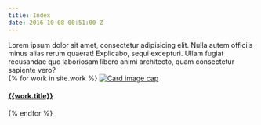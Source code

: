 ```yaml
---
title: Index
date: 2016-10-08 00:51:00 Z
---
```


<div class="col">
  Lorem ipsum dolor sit amet, consectetur adipisicing elit. Nulla autem officiis minus alias rerum quaerat! Explicabo, sequi excepturi. Ullam fugiat recusandae quo laboriosam libero animi architecto, quam consectetur sapiente vero?
</div>

<div class="col">
  {% for work in site.work %}
      <a href="{{ work.url }}" class="card">
          <img class="card-img-top" src="{{ "/uploads/abe.jpg" | prepend: site.baseurl }}" alt="Card image cap">
          <div class="card-block">
            <h4 class="card-title">{{work.title}}</h4>
          </div>
      </a>
  {% endfor %}
</div>
